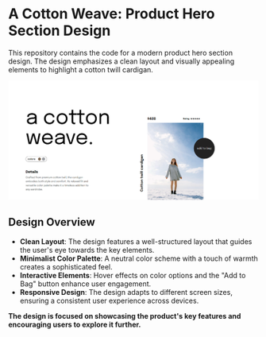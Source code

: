 # A Cotton Weave: Product Hero Section Design

This repository contains the code for a modern product hero section design. The design emphasizes a clean layout and visually appealing elements to highlight a cotton twill cardigan.

![Screenshot](docs/Image/CottonWeaveSS.png)

## Design Overview

- **Clean Layout**: The design features a well-structured layout that guides the user's eye towards the key elements.
- **Minimalist Color Palette**: A neutral color scheme with a touch of warmth creates a sophisticated feel.
- **Interactive Elements**: Hover effects on color options and the "Add to Bag" button enhance user engagement.
- **Responsive Design**: The design adapts to different screen sizes, ensuring a consistent user experience across devices.

**The design is focused on showcasing the product's key features and encouraging users to explore it further.**